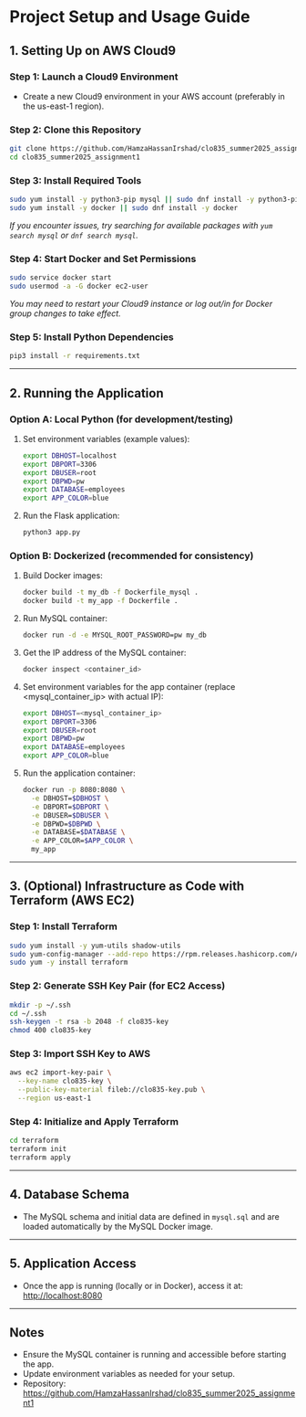 # Project Setup and Usage Guide

## 1. Setting Up on AWS Cloud9

### Step 1: Launch a Cloud9 Environment
- Create a new Cloud9 environment in your AWS account (preferably in the us-east-1 region).

### Step 2: Clone this Repository
```bash
git clone https://github.com/HamzaHassanIrshad/clo835_summer2025_assignment1.git
cd clo835_summer2025_assignment1
```

### Step 3: Install Required Tools
```bash
sudo yum install -y python3-pip mysql || sudo dnf install -y python3-pip mysql
sudo yum install -y docker || sudo dnf install -y docker
```
*If you encounter issues, try searching for available packages with `yum search mysql` or `dnf search mysql`.*

### Step 4: Start Docker and Set Permissions
```bash
sudo service docker start
sudo usermod -a -G docker ec2-user
```
*You may need to restart your Cloud9 instance or log out/in for Docker group changes to take effect.*

### Step 5: Install Python Dependencies
```bash
pip3 install -r requirements.txt
```

---

## 2. Running the Application

### Option A: Local Python (for development/testing)
1. Set environment variables (example values):
    ```bash
    export DBHOST=localhost
    export DBPORT=3306
    export DBUSER=root
    export DBPWD=pw
    export DATABASE=employees
    export APP_COLOR=blue
    ```
2. Run the Flask application:
    ```bash
    python3 app.py
    ```

### Option B: Dockerized (recommended for consistency)
1. Build Docker images:
    ```bash
    docker build -t my_db -f Dockerfile_mysql .
    docker build -t my_app -f Dockerfile .
    ```
2. Run MySQL container:
    ```bash
    docker run -d -e MYSQL_ROOT_PASSWORD=pw my_db
    ```
3. Get the IP address of the MySQL container:
    ```bash
    docker inspect <container_id>
    ```
4. Set environment variables for the app container (replace <mysql_container_ip> with actual IP):
    ```bash
    export DBHOST=<mysql_container_ip>
    export DBPORT=3306
    export DBUSER=root
    export DBPWD=pw
    export DATABASE=employees
    export APP_COLOR=blue
    ```
5. Run the application container:
    ```bash
    docker run -p 8080:8080 \
      -e DBHOST=$DBHOST \
      -e DBPORT=$DBPORT \
      -e DBUSER=$DBUSER \
      -e DBPWD=$DBPWD \
      -e DATABASE=$DATABASE \
      -e APP_COLOR=$APP_COLOR \
      my_app
    ```

---

## 3. (Optional) Infrastructure as Code with Terraform (AWS EC2)

### Step 1: Install Terraform
```bash
sudo yum install -y yum-utils shadow-utils
sudo yum-config-manager --add-repo https://rpm.releases.hashicorp.com/AmazonLinux/hashicorp.repo
sudo yum -y install terraform
```

### Step 2: Generate SSH Key Pair (for EC2 Access)
```bash
mkdir -p ~/.ssh
cd ~/.ssh
ssh-keygen -t rsa -b 2048 -f clo835-key
chmod 400 clo835-key
```

### Step 3: Import SSH Key to AWS
```bash
aws ec2 import-key-pair \
  --key-name clo835-key \
  --public-key-material fileb://clo835-key.pub \
  --region us-east-1
```

### Step 4: Initialize and Apply Terraform
```bash
cd terraform
terraform init
terraform apply
```

---

## 4. Database Schema
- The MySQL schema and initial data are defined in `mysql.sql` and are loaded automatically by the MySQL Docker image.

---

## 5. Application Access
- Once the app is running (locally or in Docker), access it at: [http://localhost:8080](http://localhost:8080)

---

## Notes
- Ensure the MySQL container is running and accessible before starting the app.
- Update environment variables as needed for your setup.
- Repository: https://github.com/HamzaHassanIrshad/clo835_summer2025_assignment1